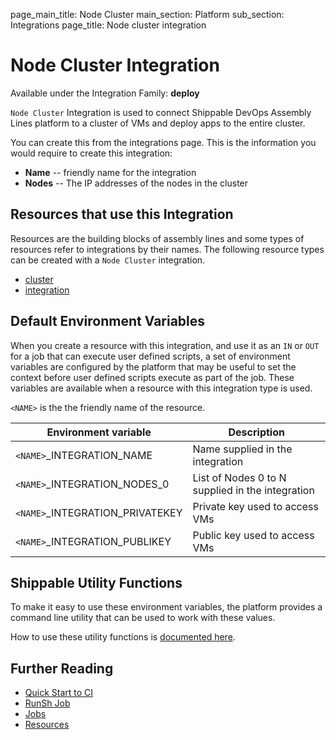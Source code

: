 page_main_title: Node Cluster
main_section: Platform
sub_section: Integrations
page_title: Node cluster integration

# Node Cluster Integration

Available under the Integration Family: **deploy**

`Node Cluster` Integration is used to connect Shippable DevOps Assembly Lines platform to a cluster of VMs and deploy apps to the entire cluster.

You can create this from the integrations page. This is the information you would require to create this integration:

* **Name** -- friendly name for the integration
* **Nodes** -- The IP addresses of the nodes in the cluster

## Resources that use this Integration
Resources are the building blocks of assembly lines and some types of resources refer to integrations by their names. The following resource types can be created with a `Node Cluster` integration.

* [cluster](/platform/workflow/resource/cluster)
* [integration](/platform/workflow/resource/integration)

## Default Environment Variables
When you create a resource with this integration, and use it as an `IN` or `OUT` for a job that can execute user defined scripts, a set of environment variables are configured by the platform that may be useful to set the context before user defined scripts execute as part of the job. These variables are available when a resource with this integration type is used.

`<NAME>` is the the friendly name of the resource.

| Environment variable						| Description      |
| ------			 							|----------------- |
| `<NAME>`\_INTEGRATION\_NAME				| Name supplied in the integration |
| `<NAME>`\_INTEGRATION\_NODES_0        | List of Nodes 0 to N supplied in the integration |
| `<NAME>`\_INTEGRATION\_PRIVATEKEY		| Private key used to access VMs |
| `<NAME>`\_INTEGRATION\_PUBLIKEY			| Public key used to access VMs |

## Shippable Utility Functions
To make it easy to use these environment variables, the platform provides a command line utility that can be used to work with these values.

How to use these utility functions is [documented here](/platform/tutorial/workflow/howto-use-shipctl).

## Further Reading
* [Quick Start to CI](/getting-started/ci-sample)
* [RunSh Job](/platform/workflow/job/runsh)
* [Jobs](/platform/workflow/job/overview)
* [Resources](/platform/workflow/resource/overview)
